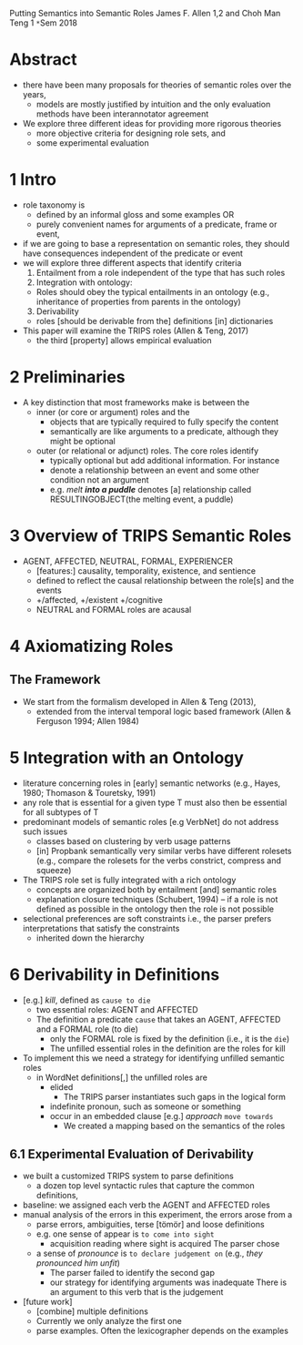 Putting Semantics into Semantic Roles
James F. Allen 1,2 and Choh Man Teng 1
`*`Sem 2018

# Abstract

* there have been many proposals for theories of semantic roles over the years,
  * models are mostly justified by intuition and
    the only evaluation methods have been interannotator agreement
* We explore three different ideas for providing more rigorous theories
  * more objective criteria for designing role sets, and
  * some experimental evaluation

# 1 Intro

* role taxonomy is
  * defined by an informal gloss and some examples OR
  * purely convenient names for arguments of a predicate, frame or event,
* if we are going to base a representation on semantic roles,
  they should have consequences independent of the predicate or event
* we will explore three different aspects that identify criteria
  1. Entailment from a role independent of the type that has such roles
  2. Integration with ontology:
    * Roles should obey the typical entailments in an ontology
      (e.g., inheritance of properties from parents in the ontology)
  3. Derivability
    * roles [should be derivable from the] definitions [in] dictionaries
* This paper will examine the TRIPS roles (Allen & Teng, 2017)
  * the third [property] allows empirical evaluation

# 2 Preliminaries

* A key distinction that most frameworks make is between the
  * inner (or core or argument) roles and the
    * objects that are typically required to fully specify the content
    * semantically are like arguments to a predicate,
      although they might be optional
  * outer (or relational or adjunct) roles. The core roles identify
    * typically optional but add additional information. For instance
    * denote a relationship between an event and some other condition
      not an argument
    * e.g. _melt **into a puddle**_ denotes [a] relationship called
      RESULTINGOBJECT(the melting event, a puddle)

# 3 Overview of TRIPS Semantic Roles

* AGENT, AFFECTED, NEUTRAL, FORMAL, EXPERIENCER
  * [features:] causality, temporality, existence, and sentience
  * defined to reflect the causal relationship between the role[s] and the
    events
  * +/affected, +/existent +/cognitive
  * NEUTRAL and FORMAL roles are acausal

# 4 Axiomatizing Roles

## The Framework

* We start from the formalism developed in Allen & Teng (2013),
  * extended from the interval temporal logic based framework
    (Allen & Ferguson 1994; Allen 1984)

# 5 Integration with an Ontology

* literature concerning roles in [early] semantic networks
  (e.g., Hayes, 1980; Thomason & Touretsky, 1991)
* any role that is essential for a given type T
  must also then be essential for all subtypes of T
* predominant models of semantic roles [e.g VerbNet] do not address such issues
  * classes based on clustering by verb usage patterns
  * [in] Propbank semantically very similar verbs have different rolesets
    (e.g., compare the rolesets for the verbs constrict, compress and squeeze)
* The TRIPS role set is fully integrated with a rich ontology
  * concepts are organized both by entailment [and] semantic roles
  * explanation closure techniques (Schubert, 1994) – if a role is not defined
    as possible in the ontology then the role is not possible
* selectional preferences are soft constraints
  i.e., the parser prefers interpretations that satisfy the constraints
  * inherited down the hierarchy

# 6 Derivability in Definitions

* [e.g.] _kill_, defined as `cause to die`
  * two essential roles: AGENT and AFFECTED
  * The definition a predicate `cause`
    that takes an AGENT, AFFECTED and a FORMAL role (to die)
    * only the FORMAL role is fixed by the definition (i.e., it is the `die`)
    * The unfilled essential roles in the definition are the roles for kill
* To implement this we need a strategy for identifying unfilled semantic roles
  * in WordNet definitions[,] the unfilled roles are
    * elided
      * The TRIPS parser instantiates such gaps in the logical form
    * indefinite pronoun, such as someone or something
    * occur  in an embedded clause [e.g.] _approach_ `move towards`
      * We created a mapping based on the semantics of the roles

## 6.1 Experimental Evaluation of Derivability

* we built a customized TRIPS system to parse definitions
  * a dozen top level syntactic rules that capture the common  definitions,
* baseline: we assigned each verb the AGENT and AFFECTED roles
* manual analysis of the errors in this experiment, the errors arose from a
  * parse errors, ambiguities, terse [tömör] and loose definitions
  * e.g. one sense of appear is `to come into sight`
    * acquisition reading where sight is acquired The parser chose
  * a sense of _pronounce_ is `to declare judgement on` (e.g., _they pronounced
    him unfit_)
    * The parser failed to identify the second gap
    * our strategy for identifying arguments was inadequate
      There is an argument to this verb that is the judgement
* [future work]
  * [combine] multiple definitions
  * Currently we only analyze the first one
  * parse examples. Often the lexicographer depends on the examples
